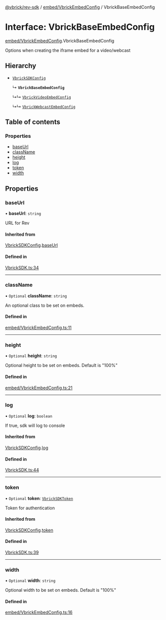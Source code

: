 [@vbrick/rev-sdk](../README.md) / [embed/VbrickEmbedConfig](../modules/embed_VbrickEmbedConfig.md) / VbrickBaseEmbedConfig

# Interface: VbrickBaseEmbedConfig

[embed/VbrickEmbedConfig](../modules/embed_VbrickEmbedConfig.md).VbrickBaseEmbedConfig

Options when creating the iframe embed for a video/webcast

## Hierarchy

- [`VbrickSDKConfig`](VbrickSDK.VbrickSDKConfig.md)

  ↳ **`VbrickBaseEmbedConfig`**

  ↳↳ [`VbrickVideoEmbedConfig`](embed_VbrickEmbedConfig.VbrickVideoEmbedConfig.md)

  ↳↳ [`VbrickWebcastEmbedConfig`](embed_VbrickEmbedConfig.VbrickWebcastEmbedConfig.md)

## Table of contents

### Properties

- [baseUrl](embed_VbrickEmbedConfig.VbrickBaseEmbedConfig.md#baseurl)
- [className](embed_VbrickEmbedConfig.VbrickBaseEmbedConfig.md#classname)
- [height](embed_VbrickEmbedConfig.VbrickBaseEmbedConfig.md#height)
- [log](embed_VbrickEmbedConfig.VbrickBaseEmbedConfig.md#log)
- [token](embed_VbrickEmbedConfig.VbrickBaseEmbedConfig.md#token)
- [width](embed_VbrickEmbedConfig.VbrickBaseEmbedConfig.md#width)

## Properties

### baseUrl

• **baseUrl**: `string`

URL for Rev

#### Inherited from

[VbrickSDKConfig](VbrickSDK.VbrickSDKConfig.md).[baseUrl](VbrickSDK.VbrickSDKConfig.md#baseurl)

#### Defined in

[VbrickSDK.ts:34](https://github.com/vbrick/rev-sdk-js/blob/a752b53/src/VbrickSDK.ts#L34)

___

### className

• `Optional` **className**: `string`

An optional class to be set on embeds.

#### Defined in

[embed/VbrickEmbedConfig.ts:11](https://github.com/vbrick/rev-sdk-js/blob/a752b53/src/embed/VbrickEmbedConfig.ts#L11)

___

### height

• `Optional` **height**: `string`

Optional height to be set on embeds. Default is "100%"

#### Defined in

[embed/VbrickEmbedConfig.ts:21](https://github.com/vbrick/rev-sdk-js/blob/a752b53/src/embed/VbrickEmbedConfig.ts#L21)

___

### log

• `Optional` **log**: `boolean`

If true, sdk will log to console

#### Inherited from

[VbrickSDKConfig](VbrickSDK.VbrickSDKConfig.md).[log](VbrickSDK.VbrickSDKConfig.md#log)

#### Defined in

[VbrickSDK.ts:44](https://github.com/vbrick/rev-sdk-js/blob/a752b53/src/VbrickSDK.ts#L44)

___

### token

• `Optional` **token**: [`VbrickSDKToken`](VbrickSDK.VbrickSDKToken.md)

Token for authentication

#### Inherited from

[VbrickSDKConfig](VbrickSDK.VbrickSDKConfig.md).[token](VbrickSDK.VbrickSDKConfig.md#token)

#### Defined in

[VbrickSDK.ts:39](https://github.com/vbrick/rev-sdk-js/blob/a752b53/src/VbrickSDK.ts#L39)

___

### width

• `Optional` **width**: `string`

Optional width to be set on embeds. Default is "100%"

#### Defined in

[embed/VbrickEmbedConfig.ts:16](https://github.com/vbrick/rev-sdk-js/blob/a752b53/src/embed/VbrickEmbedConfig.ts#L16)

